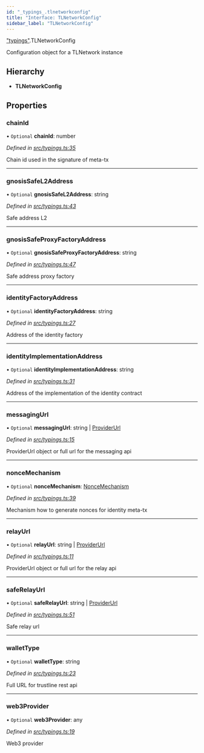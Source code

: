 ```yaml
---
id: "_typings_.tlnetworkconfig"
title: "Interface: TLNetworkConfig"
sidebar_label: "TLNetworkConfig"
---
```


["typings"](../modules/_typings_.md).TLNetworkConfig

Configuration object for a TLNetwork instance

## Hierarchy

* **TLNetworkConfig**

## Properties

### chainId

• `Optional` **chainId**: number

*Defined in [src/typings.ts:35](https://github.com/trustlines-protocol/clientlib/blob/f60ef2b/src/typings.ts#L35)*

Chain id used in the signature of meta-tx

___

### gnosisSafeL2Address

• `Optional` **gnosisSafeL2Address**: string

*Defined in [src/typings.ts:43](https://github.com/trustlines-protocol/clientlib/blob/f60ef2b/src/typings.ts#L43)*

Safe address L2

___

### gnosisSafeProxyFactoryAddress

• `Optional` **gnosisSafeProxyFactoryAddress**: string

*Defined in [src/typings.ts:47](https://github.com/trustlines-protocol/clientlib/blob/f60ef2b/src/typings.ts#L47)*

Safe address proxy factory

___

### identityFactoryAddress

• `Optional` **identityFactoryAddress**: string

*Defined in [src/typings.ts:27](https://github.com/trustlines-protocol/clientlib/blob/f60ef2b/src/typings.ts#L27)*

Address of the identity factory

___

### identityImplementationAddress

• `Optional` **identityImplementationAddress**: string

*Defined in [src/typings.ts:31](https://github.com/trustlines-protocol/clientlib/blob/f60ef2b/src/typings.ts#L31)*

Address of the implementation of the identity contract

___

### messagingUrl

• `Optional` **messagingUrl**: string \| [ProviderUrl](_typings_.providerurl.md)

*Defined in [src/typings.ts:15](https://github.com/trustlines-protocol/clientlib/blob/f60ef2b/src/typings.ts#L15)*

ProviderUrl object or full url for the messaging api

___

### nonceMechanism

• `Optional` **nonceMechanism**: [NonceMechanism](../enums/_typings_.noncemechanism.md)

*Defined in [src/typings.ts:39](https://github.com/trustlines-protocol/clientlib/blob/f60ef2b/src/typings.ts#L39)*

Mechanism how to generate nonces for identity meta-tx

___

### relayUrl

• `Optional` **relayUrl**: string \| [ProviderUrl](_typings_.providerurl.md)

*Defined in [src/typings.ts:11](https://github.com/trustlines-protocol/clientlib/blob/f60ef2b/src/typings.ts#L11)*

ProviderUrl object or full url for the relay api

___

### safeRelayUrl

• `Optional` **safeRelayUrl**: string \| [ProviderUrl](_typings_.providerurl.md)

*Defined in [src/typings.ts:51](https://github.com/trustlines-protocol/clientlib/blob/f60ef2b/src/typings.ts#L51)*

Safe relay url

___

### walletType

• `Optional` **walletType**: string

*Defined in [src/typings.ts:23](https://github.com/trustlines-protocol/clientlib/blob/f60ef2b/src/typings.ts#L23)*

Full URL for trustline rest api

___

### web3Provider

• `Optional` **web3Provider**: any

*Defined in [src/typings.ts:19](https://github.com/trustlines-protocol/clientlib/blob/f60ef2b/src/typings.ts#L19)*

Web3 provider
